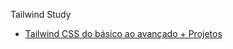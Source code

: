 Tailwind Study

- [Tailwind CSS do básico ao avançado + Projetos](https://www.udemy.com/course/tailwind-css-do-basico-ao-avancado-com-projetos/)

